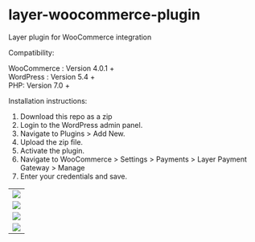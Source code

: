# layer-woocommerce-plugin
Layer plugin for WooCommerce integration


Compatibility:

WooCommerce : Version 4.0.1 + <br>
WordPress : Version 5.4 + <br>
PHP: Version 7.0 +


Installation instructions:

1. Download this repo as a zip
2. Login to the WordPress admin panel.
3. Navigate to Plugins > Add New.
4. Upload the zip file.
5. Activate the plugin.
6. Navigate to WooCommerce > Settings > Payments > Layer Payment Gateway > Manage
7. Enter your credentials and save. 


<table>
  <tr><td><img src="http://13.235.18.65:8003/wp-content/uploads/2020/04/Screenshot-2020-04-09-at-12.30.52-PM.png"</td></tr>
  <tr><td><img src="http://13.235.18.65:8003/wp-content/uploads/2020/04/Screenshot-2020-04-09-at-12.32.00-PM.png"</td></tr>
  <tr><td><img src="http://13.235.18.65:8003/wp-content/uploads/2020/04/Screenshot-2020-04-09-at-12.30.52-PM.png"</td></tr>
  <tr><td><img src="http://13.235.18.65:8003/wp-content/uploads/2020/04/Screenshot-2020-04-09-at-12.30.52-PM.png"</td></tr>

</table>


